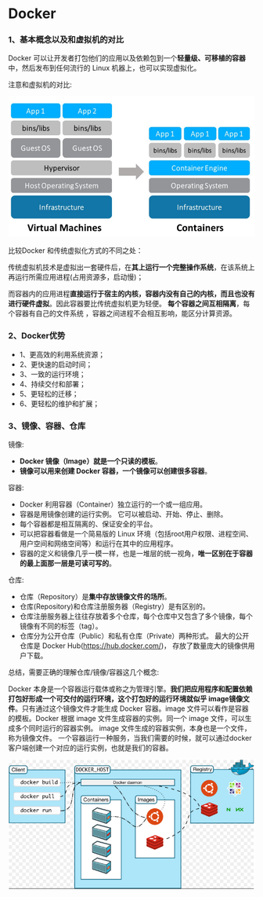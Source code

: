# Docker

### 1、基本概念以及和虚拟机的对比


 Docker 可以让开发者打包他们的应用以及依赖包到一个**轻量级、可移植的容器**中，然后发布到任何流行的 Linux 机器上，也可以实现虚拟化。

注意和虚拟机的对比:

![1_1.png](images/1_1.png)

比较Docker 和传统虚拟化方式的不同之处： 

传统虚拟机技术是虚拟出一套硬件后，在**其上运行一个完整操作系统**，在该系统上再运行所需应用进程(占用资源多，启动慢)；

而容器内的应用进程**直接运行于宿主的内核，容器内没有自己的内核，而且也没有进行硬件虚拟**。因此容器要比传统虚拟机更为轻便。 **每个容器之间互相隔离**，每个容器有自己的文件系统 ，容器之间进程不会相互影响，能区分计算资源。

### 2、Docker优势

* 1、更高效的利用系统资源；
* 2、更快速的启动时间；
* 3、一致的运行环境；
* 4、持续交付和部署；
* 5、更轻松的迁移；
* 6、更轻松的维护和扩展；

### 3、镜像、容器、仓库

镜像:

* **Docker 镜像（Image）就是一个只读的模板**。
* **镜像可以用来创建 Docker 容器，一个镜像可以创建很多容器**。

容器:

* Docker 利用容器（Container）独立运行的一个或一组应用。
* 容器是用镜像创建的运行实例。  它可以被启动、开始、停止、删除。
* 每个容器都是相互隔离的、保证安全的平台。  
* 可以把容器看做是一个简易版的 Linux 环境（包括root用户权限、进程空间、用户空间和网络空间等）和运行在其中的应用程序。  
* 容器的定义和镜像几乎一模一样，也是一堆层的统一视角，**唯一区别在于容器的最上面那一层是可读可写的**。

仓库:

* 仓库（Repository）是**集中存放镜像文件的场所**。 
* 仓库(Repository)和仓库注册服务器（Registry）是有区别的。
* 仓库注册服务器上往往存放着多个仓库，每个仓库中又包含了多个镜像，每个镜像有不同的标签（tag）。
*  仓库分为公开仓库（Public）和私有仓库（Private）两种形式。 最大的公开仓库是 Docker Hub(https://hub.docker.com/)， 存放了数量庞大的镜像供用户下载。

总结，需要正确的理解仓库/镜像/容器这几个概念: 

 Docker 本身是一个容器运行载体或称之为管理引擎。**我们把应用程序和配置依赖打包好形成一个可交付的运行环境，这个打包好的运行环境就似乎 image镜像文件**。只有通过这个镜像文件才能生成 Docker 容器。image 文件可以看作是容器的模板。Docker 根据 image 文件生成容器的实例。同一个 image 文件，可以生成多个同时运行的容器实例。  image 文件生成的容器实例，本身也是一个文件，称为镜像文件。 一个容器运行一种服务，当我们需要的时候，就可以通过docker客户端创建一个对应的运行实例，也就是我们的容器。

![1_2.png](images/1_2.png)

